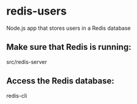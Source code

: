 # redis-users
Node.js app that stores users in a Redis database

## Make sure that Redis is running: 
src/redis-server

## Access the Redis database: 
redis-cli

